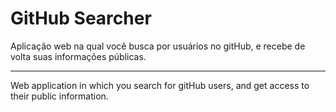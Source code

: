 # GitHub Searcher 

Aplicação web na qual você busca por usuários no gitHub, e recebe de volta suas informações públicas.

---------------------------------------------------------------------

Web application in which you search for gitHub users, and get access to their public information.
